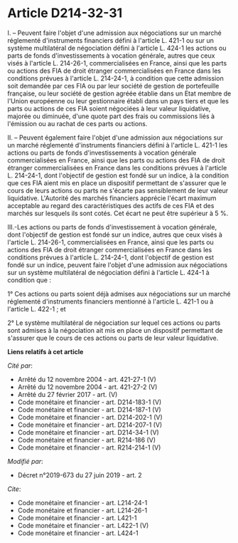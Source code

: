 # Article D214-32-31

I. – Peuvent faire l'objet d'une admission aux négociations sur un marché réglementé d'instruments financiers défini à
l'article L. 421-1 ou sur un système multilatéral de négociation défini à l'article L. 424-1 les actions ou parts de fonds
d'investissements à vocation générale, autres que ceux visés à l'article L. 214-26-1, commercialisées en France, ainsi que
les parts ou actions des FIA de droit étranger commercialisées en France dans les conditions prévues à l'article L. 214-24-1,
à condition que cette admission soit demandée par ces FIA ou par leur société de gestion de portefeuille française, ou leur
société de gestion agréée établie dans un Etat membre de l'Union européenne ou leur gestionnaire établi dans un pays tiers et
que les parts ou actions de ces FIA soient négociées à leur valeur liquidative, majorée ou diminuée, d'une quote part des
frais ou commissions liés à l'émission ou au rachat de ces parts ou actions. 

II. – Peuvent également faire l'objet d'une admission aux négociations sur un marché réglementé d'instruments financiers
défini à l'article L. 421-1 les actions ou parts de fonds d'investissements à vocation générale commercialisées en France,
ainsi que les parts ou actions des FIA de droit étranger commercialisées en France dans les conditions prévues à l'article L.
214-24-1, dont l'objectif de gestion est fondé sur un indice, à la condition que ces FIA aient mis en place un dispositif
permettant de s'assurer que le cours de leurs actions ou parts ne s'écarte pas sensiblement de leur valeur liquidative.
L'Autorité des marchés financiers apprécie l'écart maximum acceptable au regard des caractéristiques des actifs de ces FIA et
des marchés sur lesquels ils sont cotés. Cet écart ne peut être supérieur à 5 %. 

III.-Les actions ou parts de fonds d'investissement à vocation générale, dont l'objectif de gestion est fondé sur un indice,
autres que ceux visés à l'article L. 214-26-1, commercialisées en France, ainsi que les parts ou actions des FIA de droit
étranger commercialisées en France dans les conditions prévues à l'article L. 214-24-1, dont l'objectif de gestion est fondé
sur un indice, peuvent faire l'objet d'une admission aux négociations sur un système multilatéral de négociation défini à
l'article L. 424-1 à condition que : 

1° Ces actions ou parts soient déjà admises aux négociations sur un marché réglementé d'instruments financiers mentionné à
l'article L. 421-1 ou à l'article L. 422-1 ; et 

2° Le système multilatéral de négociation sur lequel ces actions ou parts sont admises à la négociation ait mis en place un
dispositif permettant de s'assurer que le cours de ces actions ou parts de leur valeur liquidative.

**Liens relatifs à cet article**

_Cité par_:

  - Arrêté du 12 novembre 2004 - art. 421-27-1 (V)
  - Arrêté du 12 novembre 2004 - art. 421-27-2 (V)
  - Arrêté du 27 février 2017 - art. (V)
  - Code monétaire et financier - art. D214-183-1 (V)
  - Code monétaire et financier - art. D214-187-1 (V)
  - Code monétaire et financier - art. D214-202-1 (V)
  - Code monétaire et financier - art. D214-207-1 (V)
  - Code monétaire et financier - art. D214-34-1 (V)
  - Code monétaire et financier - art. R214-186 (V)
  - Code monétaire et financier - art. R214-214-1 (V)

_Modifié par_:

  - Décret n°2019-673 du 27 juin 2019 - art. 2

_Cite_:

  - Code monétaire et financier - art. L214-24-1
  - Code monétaire et financier - art. L214-26-1
  - Code monétaire et financier - art. L421-1
  - Code monétaire et financier - art. L422-1 (V)
  - Code monétaire et financier - art. L424-1
